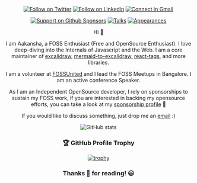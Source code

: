<div align = "center">

[![Follow on Twitter](https://img.shields.io/badge/Follow-X-212529?labelColor=4dabf7&style=flat-square)](https://www.x.com/aakansha1216)
[![Follow on Linkedin](https://img.shields.io/badge/Follow-LinkedIn-0077B5?labelColor=4dabf7&style=flat-square)](https://www.linkedin.com/in/aa1992)
[![Connect in Gmail](https://img.shields.io/badge/Connect-Gmail-ff6b6b?labelColor=4dabf7&style=flat-square)](mailto:aakansha1216@gmail.com)

[![Support on Github Sponsors](https://img.shields.io/badge/❤️-Sponsor-f06595?labelColor=4dabf7&style=flat-square)](https://github.com/sponsors/ad1992)
[![Talks](https://img.shields.io/badge/Community-Talks-ff922b?labelColor=4dabf7&style=flat-square)](https://aakansha.dev/talks)
[![Appearances](https://img.shields.io/badge/Community-Appearances-20c997?labelColor=4dabf7&style=flat-square)](https://aakansha.dev/appearances)

Hi :wave:

I am Aakansha, a FOSS Enthusiast (Free and OpenSource Enthusiast). I love deep-diving into the Internals of Javascript and the Web. I am a core maintainer of [excalidraw](https://github.com/excalidraw/excalidraw), [mermaid-to-excalidraw,](https://github.com/excalidraw/mermaid-to-excalidraw) [react-tags](https://github.com/react-tags/react-tags), and more libraries.

I am a volunteer at [FOSSUnited](https://fossunited.org/) and I lead the FOSS Meetups in Bangalore. I am an active conference Speaker.

As I am an Independent OpenSource developer, I rely on sponsorships to sustain my FOSS work, if you are interested in backing my opensource efforts, you can take a look at my [sponsorship profile](https://github.com/sponsors/ad1992) 🙏

If you would like to discuss something, just drop me an [email](mailto:aakansha1216@gmail.com) :)

 <!-- @Aakansha Doshi's GitHub Statistics by Anuraghazra -->

![GitHub stats](https://github-readme-stats.vercel.app/api?username=ad1992&show_icons=true&theme=tokyonight&custom_title=Aakansha%20Doshi's%20GitHub%20Statistics&border_radius=20.0&border_color=2f353b)

### 🏆 GitHub Profile Trophy

[![trophy](https://github-profile-trophy.vercel.app/?username=ad1992&theme=monokai&margin-w=15&margin-h=15&&no-frame=true&row=1)](https://github.com/ryo-ma/github-profile-trophy)

### Thanks 🙏 for reading! :smiley:

</div>
<!--
**ad1992/ad1992** is a ✨ _special_ ✨ repository because its `README.md` (this file) appears on your GitHub profile.

Here are some ideas to get you started

- 🔭 I’m currently working on ...
- 🌱 I’m currently learning ...
- 👯 I’m looking to collaborate on ...
- 🤔 I’m looking for help with ...
- 💬 Ask me about ...
- 📫 How to reach me: ...
- 😄 Pronouns: ...
- ⚡ Fun fact: ...
  -->
